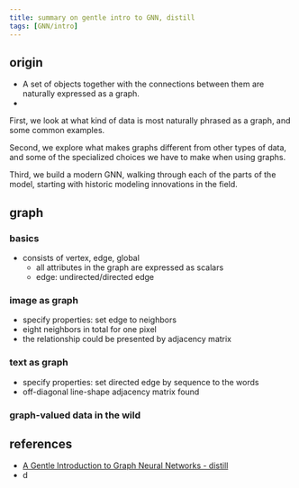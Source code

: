 ```yaml
---
title: summary on gentle intro to GNN, distill
tags: [GNN/intro]
---
```



## origin
- A set of objects together with the connections between them are naturally expressed as a graph.
- 


First, we look at what kind of data is most naturally phrased as a graph, and some common examples.

Second, we explore what makes graphs different from other types of data, and some of the specialized choices we have to make when using graphs.

Third, we build a modern GNN, walking through each of the parts of the model, starting with historic modeling innovations in the field.


## graph

### basics
- consists of vertex, edge, global
	- all attributes in the graph are expressed as scalars
	- edge: undirected/directed edge

### image as graph
- specify properties: set edge to neighbors
- eight neighbors in total for one pixel
- the relationship could be presented by adjacency matrix

### text as graph
- specify properties: set directed edge by sequence to the words
- off-diagonal line-shape adjacency matrix found

### graph-valued data in the wild






## references
- [A Gentle Introduction to Graph Neural Networks - distill](https://distill.pub/2021/gnn-intro/)
- d